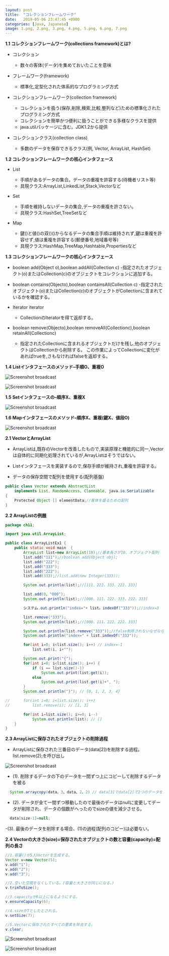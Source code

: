 ```yaml
---
layout: post
title:  "コレクションフレームワーク"
date:   2019-05-06 23:47:45 +0900
categories: [Java, Japanese]
image: 1.png, 2.png, 3.png, 4.png, 5.png, 6.png, 7.png
---
```



**1.1 コレクションフレームワーク(collections framework)とは?**     

- コレクション
  - 数々の客体(データ)を集めておいたことを意味    

- フレームワーク(framework)
  - 標準化,定型化された体系的なプログラミング方式    

- コレクションフレームワーク(collection framework)
  - コレクションを扱う(保存,削除,検索,比較,整列など)ための標準化されたプログラミング方式
  - コレクションを簡単かつ便利に扱うことができる多様なクラスを提供
  - java.utilパッケージに含む。JDK1.2から提供    

- コレクションクラス(collection class)
  - 多数のデータを保存できるクラス(例, Vector, ArrayList, HashSet)     

**1.2 コレクションフレームワークの核心インタフェース**    

- List
  - 手順があるデータの集合。データの重複を許容する(待機者リスト等)
  - 具現クラス:ArrayList,LinkedList,Stack,Vectorなど      

- Set
  - 手順を維持しないデータの集合,データの重複を許さない。
  - 具現クラス:HashSet,TreeSetなど      

- Map
  - 鍵()と値()の双()()からなるデータの集合手順は維持されず,鍵は重複を許容せず,値は重複を許容する(郵便番号,地域番号等)
  - 具現クラス:HashMap,TreeMap,Hashtable,Propertiesなど     

**1.3 コレクションフレームワークの核心インタフェース**      

- boolean add(Object o),boolean addAll(Collection c)
  -指定されたオブジェクト(o)またはCollection(c)のオブジェクトをコレクションに追加する。    

- boolean contains(Objecto),boolean containsAll(Collection c)
  -指定されたオブジェクト(o)またはCollection(c)のオブジェクトがCollectionに含まれているかを確認する。    

- Iterator iterator
  - CollectionのIteratorを得て返却する。     

- boolean remove(Objecto),boolean removeAll(Collectionc),boolean retainAll(Collectionc)
  - 指定されたCollectionに含まれるオブジェクトだけを残し,他のオブジェクトはCollectionから削除する。 この作業によってCollectionに変化があればtrueを,さもなければfalseを返却する。       

**1.4 Listインタフェースのメソッド–手順O、重複O**        

![Screenshot broadcast](https://raw.githubusercontent.com/Bullishman/bullishman.github.io/master/static/img/_posts/%E3%82%B3%E3%83%AC%E3%82%AF%E3%82%B7%E3%83%A7%E3%83%B3%E3%83%95%E3%83%AC%E3%83%BC%E3%83%A0%E3%83%AF%E3%83%BC%E3%82%AF/1.png "Screenshot broadcast")               

![Screenshot broadcast](https://raw.githubusercontent.com/Bullishman/bullishman.github.io/master/static/img/_posts/%E3%82%B3%E3%83%AC%E3%82%AF%E3%82%B7%E3%83%A7%E3%83%B3%E3%83%95%E3%83%AC%E3%83%BC%E3%83%A0%E3%83%AF%E3%83%BC%E3%82%AF/2.png "Screenshot broadcast")               


**1.5 Setインタフェースの–順序X、重複X**           

![Screenshot broadcast](https://raw.githubusercontent.com/Bullishman/bullishman.github.io/master/static/img/_posts/%E3%82%B3%E3%83%AC%E3%82%AF%E3%82%B7%E3%83%A7%E3%83%B3%E3%83%95%E3%83%AC%E3%83%BC%E3%83%A0%E3%83%AF%E3%83%BC%E3%82%AF/3.png "Screenshot broadcast")            

**1.6 Mapインタフェースのメソッド–順序X、重複(鍵X、値段O)**        

![Screenshot broadcast](https://raw.githubusercontent.com/Bullishman/bullishman.github.io/master/static/img/_posts/%E3%82%B3%E3%83%AC%E3%82%AF%E3%82%B7%E3%83%A7%E3%83%B3%E3%83%95%E3%83%AC%E3%83%BC%E3%83%A0%E3%83%AF%E3%83%BC%E3%82%AF/4.png "Screenshot broadcast")         


**2.1 VectorとArrayList**        

- ArrayListは,既存のVectorを改善したもので,実装原理と機能的に同一,Vectorは自体的に同期化処理されているが,ArrayListはそうではない。      

- Listインタフェースを実装するので,保存手順が維持され,重複を許容する。    

- データの保存空間で配列を使用する(配列基盤)      

```java
public class Vector extends AbstractList
	implements List, RandomAccess, Cloneable, java.io.Serializable
{
	Protected Object [] elementData;//客体を盛るための配列
}
```

**2.2 ArrayListの例題**      

```java
package ch11;

import java.util.ArrayList;

public class ArrayListEx1 {
	public static void main  {
		ArrayList list=new ArrayList(10);//基本長さが10、オブジェクト配列
		list.add("111");//boolean add(Object obj);
		list.add("222");
		list.add("333");
		list.add("222");
		list.add(333);//list.add(new Integer(333));

		System.out.println(list);//[111、222、333、222、333]

		list.add(0、"000");
		System.out.println(list);//[000、111、222、333、222、333]

		システム.out.println("index="+ list。indexOf("333"));//index=3

		list.remove("333");
		System.out.println(list);//[000、111、222、222、333]

		System.out.println(list.remove("333"));//false削除されないなぜなら、4番は数タイプだからだ。
		System.out.println("index=" + list.indexOf("333"));

		for(int i=0; i<list.size(); i++) // index=-1
			list.set(i, i+"");

		System.out.print("{");
		for(int i=0; i<list.size(); i++) {
			if (i == list.size()-1)
				System.out.print(list.get(i));
			else
				System.out.print(list.get(i)+", ");			
		}
		System.out.println("}"); // {0, 1, 2, 3, 4}

//		for(int i=0; i<list.size(); i++)
//			list.remove(i); // [1, 3]

		for(int i=list.size(); i>=0; i--)
			System.out.println(list); // []
	}
}
```      


**2.3 ArrayListに保存されたオブジェクトの削除過程**       

- ArrayListに保存された三番目のデータ(data[2])を削除する過程。 list.remove(2);を呼び出し     

![Screenshot broadcast](https://raw.githubusercontent.com/Bullishman/bullishman.github.io/master/static/img/_posts/%E3%82%B3%E3%83%AC%E3%82%AF%E3%82%B7%E3%83%A7%E3%83%B3%E3%83%95%E3%83%AC%E3%83%BC%E3%83%A0%E3%83%AF%E3%83%BC%E3%82%AF/5.png "Screenshot broadcast")      

  - (1). 削除するデータの下のデータを一間ずつ上にコピーして削除するデータを被る     
```java
  System.arraycopy(data、3、data、2、2) // data[3]でdata[2]で2つのデータをコピーしという意味だ
```

  - (2). データが全て一間ずつ移動したので最後のデータはnullに変更してデータが削除され、データの個数がへったのでsizeの値を減少させる。     
```java
  data[size-1]=null;
```

  -(3). 最後のデータを削除する場合、(1)の過程(配列のコピー)は必要ない。   

**2.4 Vectorの大きさ(size)=保存されたオブジェクトの数と容量(capacity)=配列の長さ**   

```java
//1.容量()が5人Vectorを生成する。
Vector v=new Vector(5);
v.add("1");
v.add("2");
v.add("3");

//2.空いた空間をなくしている。(容量と大きさが同じになる。)
v.trimToSize();

//3.capacityが6以上になるようにする。
v.ensureCapacity(6);

//4.sizeが7としたとされる。
v.setSize(7);

//5.Vectorに保存されたすべての要素を除去する。
v.clear;
```

![Screenshot broadcast](https://raw.githubusercontent.com/Bullishman/bullishman.github.io/master/static/img/_posts/%E3%82%B3%E3%83%AC%E3%82%AF%E3%82%B7%E3%83%A7%E3%83%B3%E3%83%95%E3%83%AC%E3%83%BC%E3%83%A0%E3%83%AF%E3%83%BC%E3%82%AF/6.png "Screenshot broadcast")    

![Screenshot broadcast](https://raw.githubusercontent.com/Bullishman/bullishman.github.io/master/static/img/_posts/%E3%82%B3%E3%83%AC%E3%82%AF%E3%82%B7%E3%83%A7%E3%83%B3%E3%83%95%E3%83%AC%E3%83%BC%E3%83%A0%E3%83%AF%E3%83%BC%E3%82%AF/7.png "Screenshot broadcast")     
